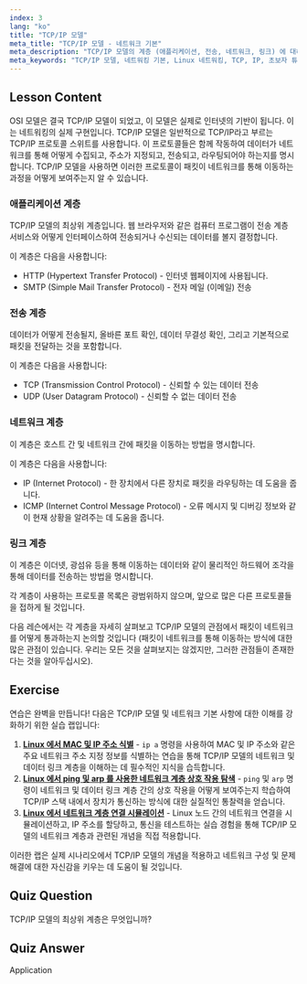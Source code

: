 ```yaml
---
index: 3
lang: "ko"
title: "TCP/IP 모델"
meta_title: "TCP/IP 모델 - 네트워크 기본"
meta_description: "TCP/IP 모델의 계층 (애플리케이션, 전송, 네트워크, 링크) 에 대해 알아보세요. 데이터가 네트워크를 통해 어떻게 이동하는지 이해하세요. Linux 네트워킹 여정을 시작하세요!"
meta_keywords: "TCP/IP 모델, 네트워킹 기본, Linux 네트워킹, TCP, IP, 초보자 튜토리얼, 네트워크 계층, 가이드"
---
```


## Lesson Content

OSI 모델은 결국 TCP/IP 모델이 되었고, 이 모델은 실제로 인터넷의 기반이 됩니다. 이는 네트워킹의 실제 구현입니다. TCP/IP 모델은 일반적으로 TCP/IP라고 부르는 TCP/IP 프로토콜 스위트를 사용합니다. 이 프로토콜들은 함께 작동하여 데이터가 네트워크를 통해 어떻게 수집되고, 주소가 지정되고, 전송되고, 라우팅되어야 하는지를 명시합니다. TCP/IP 모델을 사용하면 이러한 프로토콜이 패킷이 네트워크를 통해 이동하는 과정을 어떻게 보여주는지 알 수 있습니다.

### 애플리케이션 계층

TCP/IP 모델의 최상위 계층입니다. 웹 브라우저와 같은 컴퓨터 프로그램이 전송 계층 서비스와 어떻게 인터페이스하여 전송되거나 수신되는 데이터를 볼지 결정합니다.

이 계층은 다음을 사용합니다:

- HTTP (Hypertext Transfer Protocol) - 인터넷 웹페이지에 사용됩니다.
- SMTP (Simple Mail Transfer Protocol) - 전자 메일 (이메일) 전송

### 전송 계층

데이터가 어떻게 전송될지, 올바른 포트 확인, 데이터 무결성 확인, 그리고 기본적으로 패킷을 전달하는 것을 포함합니다.

이 계층은 다음을 사용합니다:

- TCP (Transmission Control Protocol) - 신뢰할 수 있는 데이터 전송
- UDP (User Datagram Protocol) - 신뢰할 수 없는 데이터 전송

### 네트워크 계층

이 계층은 호스트 간 및 네트워크 간에 패킷을 이동하는 방법을 명시합니다.

이 계층은 다음을 사용합니다:

- IP (Internet Protocol) - 한 장치에서 다른 장치로 패킷을 라우팅하는 데 도움을 줍니다.
- ICMP (Internet Control Message Protocol) - 오류 메시지 및 디버깅 정보와 같이 현재 상황을 알려주는 데 도움을 줍니다.

### 링크 계층

이 계층은 이더넷, 광섬유 등을 통해 이동하는 데이터와 같이 물리적인 하드웨어 조각을 통해 데이터를 전송하는 방법을 명시합니다.

각 계층이 사용하는 프로토콜 목록은 광범위하지 않으며, 앞으로 많은 다른 프로토콜들을 접하게 될 것입니다.

다음 레슨에서는 각 계층을 자세히 살펴보고 TCP/IP 모델의 관점에서 패킷이 네트워크를 어떻게 통과하는지 논의할 것입니다 (패킷이 네트워크를 통해 이동하는 방식에 대한 많은 관점이 있습니다. 우리는 모든 것을 살펴보지는 않겠지만, 그러한 관점들이 존재한다는 것을 알아두십시오).

## Exercise

연습은 완벽을 만듭니다! 다음은 TCP/IP 모델 및 네트워크 기본 사항에 대한 이해를 강화하기 위한 실습 랩입니다:

1. **[Linux 에서 MAC 및 IP 주소 식별](https://labex.io/ko/labs/comptia-identify-mac-and-ip-addresses-in-linux-592731)** - `ip a` 명령을 사용하여 MAC 및 IP 주소와 같은 주요 네트워크 주소 지정 정보를 식별하는 연습을 통해 TCP/IP 모델의 네트워크 및 데이터 링크 계층을 이해하는 데 필수적인 지식을 습득합니다.
2. **[Linux 에서 ping 및 arp 를 사용한 네트워크 계층 상호 작용 탐색](https://labex.io/ko/labs/comptia-explore-network-layer-interaction-with-ping-and-arp-in-linux-592746)** - `ping` 및 `arp` 명령이 네트워크 및 데이터 링크 계층 간의 상호 작용을 어떻게 보여주는지 학습하여 TCP/IP 스택 내에서 장치가 통신하는 방식에 대한 실질적인 통찰력을 얻습니다.
3. **[Linux 에서 네트워크 계층 연결 시뮬레이션](https://labex.io/ko/labs/comptia-simulate-network-layer-connectivity-in-linux-592752)** - Linux 노드 간의 네트워크 연결을 시뮬레이션하고, IP 주소를 할당하고, 통신을 테스트하는 실습 경험을 통해 TCP/IP 모델의 네트워크 계층과 관련된 개념을 직접 적용합니다.

이러한 랩은 실제 시나리오에서 TCP/IP 모델의 개념을 적용하고 네트워크 구성 및 문제 해결에 대한 자신감을 키우는 데 도움이 될 것입니다.

## Quiz Question

TCP/IP 모델의 최상위 계층은 무엇입니까?

## Quiz Answer

Application
